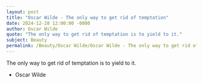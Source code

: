 ```yaml
---
layout: post
title: "Oscar Wilde - The only way to get rid of temptation"
date: 2024-12-28 12:00:00 -0000
author: Oscar Wilde
quote: "The only way to get rid of temptation is to yield to it."
subject: Beauty
permalink: /Beauty/Oscar Wilde/Oscar Wilde - The only way to get rid of temptation
---
```


The only way to get rid of temptation is to yield to it.

- Oscar Wilde

